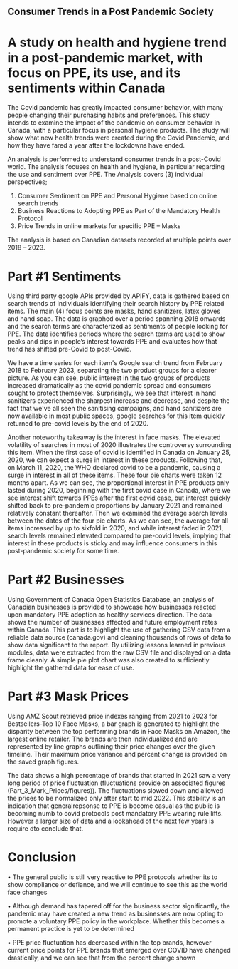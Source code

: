 ## Consumer Trends in a Post Pandemic Society
# A study on health and hygiene trend in a post-pandemic market, with focus on PPE, its use, and its sentiments within Canada

The Covid pandemic has greatly impacted consumer behavior, with many people changing their purchasing habits and preferences. This study intends to examine the impact of the pandemic on consumer behavior in Canada, with a particular focus in personal hygiene products. The study will show what new health trends were created during the Covid Pandemic, and how they have fared a year after the lockdowns have ended.

An analysis is performed to understand consumer trends in a post-Covid world. The analysis focuses on health and hygiene, in particular regarding the use and sentiment over PPE. The Analysis covers (3) individual perspectives;
1.	Consumer Sentiment on PPE and Personal Hygiene based on online search trends
2.	Business Reactions to Adopting PPE as Part of the Mandatory Health Protocol
3.	Price Trends in online markets for specific PPE – Masks

The analysis is based on Canadian datasets recorded at multiple points over 2018 – 2023.

# Part #1 Sentiments

Using third party google APIs provided by APIFY, data is gathered based on search trends of individuals identifying their search history by PPE related items. The main (4) focus points are masks, hand sanitizers, latex gloves and hand soap.
The data is graphed over a period spanning 2018 onwards and the search terms are characterized as sentiments of people looking for PPE. The data identifies periods where the search terms are used to show peaks and dips in people’s interest towards PPE and evaluates how that trend has shifted pre-Covid to post-Covid.

We have a time series for each item's Google search trend from February 2018 to February 2023, separating the two product groups for a clearer picture. As you can see, public interest in the two groups of products increased dramatically as the covid pandemic spread and consumers sought to protect themselves. Surprisingly, we see that interest in hand sanitizers experienced the sharpest increase and decrease, and despite the fact that we've all seen the sanitising campaigns, and hand sanitizers are now available in most public spaces, google searches for this item quickly returned to pre-covid levels by the end of 2020.

Another noteworthy takeaway is the interest in face masks. The elevated volatility of searches in most of 2020 illustrates the controversy surrounding this item. When the first case of covid is identified in Canada on January 25, 2020, we can expect a surge in interest in these products. Following that, on March 11, 2020, the WHO declared covid to be a pandemic, causing a surge in interest in all of these items. These four pie charts were taken 12 months apart. As we can see, the proportional interest in PPE products only lasted during 2020, beginning with the first covid case in Canada, where we see interest shift towards PPEs after the first covid case, but interest quickly shifted back to pre-pandemic proportions by January 2021 and remained relatively constant thereafter.
Then we examined the average search levels between the dates of the four pie charts. As we can see, the average for all items increased by up to sixfold in 2020, and while interest faded in 2021, search levels remained elevated compared to pre-covid levels, implying that interest in these products is sticky and may influence consumers in this post-pandemic society for some time.


# Part #2 Businesses

Using Government of Canada Open Statistics Database, an analysis of Canadian businesses is provided to showcase how businesses reacted upon mandatory PPE adoption as healthy services direction. The data shows the number of businesses affected and future employment rates within Canada.
This part is to highlight the use of gathering CSV data from a reliable data source (canada.gov) and cleaning thousands of rows of data to show data significant to the report. By utilizing lessons learned in previous modules, data were extracted from the raw CSV file and displayed on a data frame cleanly. A simple pie plot chart was also created to sufficiently highlight the gathered data for ease of use.

# Part #3 Mask Prices

Using AMZ Scout retrieved price indexes ranging from 2021 to 2023 for Bestsellers-Top 10 Face Masks, a bar graph is generated to highlight the disparity between the top performing brands in Face Masks on Amazon, the largest online retailer.
The brands are then individualized and are represented by line graphs outlining their price changes over the given timeline. Their maximum price variance and percent change is provided on the saved graph figures.

The data shows a high percentage of brands that started in 2021 saw a very long period of price fluctuation (fluctuations provide on associated figures (Part_3_Mark_Prices/figures)). The fluctuations slowed down and allowed the prices to be normalized only after start to mid 2022. This stability is an indication that generalrepsonse to PPE is become casual as the public is becoming numb to covid protocols post mandatory PPE wearing rule lifts. However a larger size of data and a lookahead of the next few years is require dto conclude that. 

# Conclusion

•	The general public is still very reactive to PPE protocols whether its to show compliance or defiance, and we will continue to see this as the world face changes

•	Although demand has tapered off for the business sector significantly, the pandemic may have created a new trend as businesses are now opting to promote a voluntary PPE policy in the workplace. Whether this becomes a permanent practice is yet to be determined

•	PPE price fluctuation has decreased within the top brands, however current price points for PPE brands that emerged over COVID have changed drastically, and we can see that from the percent change shown

